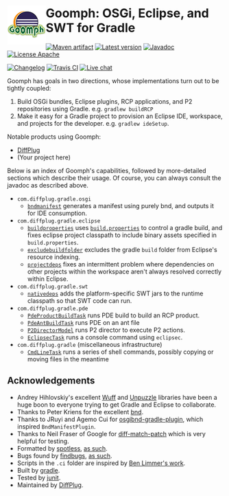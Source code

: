 # <img align="left" src="images/goomph_logo.png"> Goomph: OSGi, Eclipse, and SWT for Gradle

<!---freshmark shields
output = [
	link(shield('Maven artifact', 'mavenCentral', '{{group}}:{{name}}', 'blue'), 'https://bintray.com/{{org}}/opensource/{{name}}/view'),
	link(shield('Latest version', 'latest', '{{stable}}', 'blue'), 'https://github.com/{{org}}/{{name}}/releases/latest'),
	link(shield('Javadoc', 'javadoc', 'OK', 'blue'), 'https://{{org}}.github.io/{{name}}/javadoc/{{stable}}/'),
	link(shield('License Apache', 'license', 'Apache', 'blue'), 'https://tldrlegal.com/license/apache-license-2.0-(apache-2.0)'),
	'',
	link(shield('Changelog', 'changelog', '{{version}}', 'brightgreen'), 'CHANGES.md'),
	link(image('Travis CI', 'https://travis-ci.org/{{org}}/{{name}}.svg?branch=master'), 'https://travis-ci.org/{{org}}/{{name}}'),
	link(shield('Live chat', 'gitter', 'live chat', 'brightgreen'), 'https://gitter.im/{{org}}/{{name}}')
	].join('\n');
-->
[![Maven artifact](https://img.shields.io/badge/mavenCentral-com.diffplug.gradle%3Agoomph-blue.svg)](https://bintray.com/diffplug/opensource/goomph/view)
[![Latest version](https://img.shields.io/badge/latest-2.0.0-blue.svg)](https://github.com/diffplug/goomph/releases/latest)
[![Javadoc](https://img.shields.io/badge/javadoc-OK-blue.svg)](https://diffplug.github.io/goomph/javadoc/2.0.0/)
[![License Apache](https://img.shields.io/badge/license-Apache-blue.svg)](https://tldrlegal.com/license/apache-license-2.0-(apache-2.0))

[![Changelog](https://img.shields.io/badge/changelog-2.0.0-brightgreen.svg)](CHANGES.md)
[![Travis CI](https://travis-ci.org/diffplug/goomph.svg?branch=master)](https://travis-ci.org/diffplug/goomph)
[![Live chat](https://img.shields.io/badge/gitter-live_chat-brightgreen.svg)](https://gitter.im/diffplug/goomph)
<!---freshmark /shields -->

<!---freshmark javadoc
output = prefixDelimiterReplace(input, 'https://{{org}}.github.io/{{name}}/javadoc/', '/', stable);
-->

Goomph has goals in two directions, whose implementations turn out to be tightly coupled:
1. Build OSGi bundles, Eclipse plugins, RCP applications, and P2 repositories using Gradle.  e.g. `gradlew buildRCP`
2. Make it easy for a Gradle project to provision an Eclipse IDE, workspace, and projects for the developer.  e.g. `gradlew ideSetup`.

Notable products using Goomph:
* [DiffPlug](http://www.diffplug.com/)
* (Your project here)

Below is an index of Goomph's capabilities, followed by more-detailed sections which describe their usage.  Of course, you can always consult the javadoc as described above.

* `com.diffplug.gradle.osgi`
	+ [`bndmanifest`](https://diffplug.github.io/goomph/javadoc/2.0.0/com/diffplug/gradle/osgi/BndManifestPlugin.html) generates a manifest using purely bnd, and outputs it for IDE consumption.
* `com.diffplug.gradle.eclipse`
	+ [`buildproperties`](https://diffplug.github.io/goomph/javadoc/2.0.0/com/diffplug/gradle/eclipse/BuildPropertiesPlugin.html) uses [`build.properties`](http://help.eclipse.org/mars/index.jsp?topic=%2Forg.eclipse.pde.doc.user%2Fguide%2Ftools%2Feditors%2Fmanifest_editor%2Fbuild.htm) to control a gradle build, and fixes eclipse project classpath to include binary assets specified in `build.properties`.
	+ [`excludebuildfolder`](https://diffplug.github.io/goomph/javadoc/2.0.0/com/diffplug/gradle/eclipse/ExcludeBuildFolderPlugin.html) excludes the gradle `build` folder from Eclipse's resource indexing.
	+ [`projectdeps`](https://diffplug.github.io/goomph/javadoc/2.0.0/com/diffplug/gradle/eclipse/ProjectDepsPlugin.html) fixes an intermittent problem where dependencies on other projects within the workspace aren't always resolved correctly within Eclipse.
* `com.diffplug.gradle.swt`
	+ [`nativedeps`](https://diffplug.github.io/goomph/javadoc/2.0.0/com/diffplug/gradle/swt/NativeDepsPlugin.html) adds the platform-specific SWT jars to the runtime classpath so that SWT code can run.
* `com.diffplug.gradle.pde`
	+ [`PdeProductBuildTask`](https://diffplug.github.io/goomph/javadoc/2.0.0/com/diffplug/gradle/pde/PdeProductBuildTask.html) runs PDE build to build an RCP product.
	+ [`PdeAntBuildTask`](https://diffplug.github.io/goomph/javadoc/2.0.0/com/diffplug/gradle/pde/PdeAntBuildTask.html) runs PDE on an ant file
	+ [`P2DirectorModel`](https://diffplug.github.io/goomph/javadoc/2.0.0/com/diffplug/gradle/pde/P2DirectorModel.html) runs P2 director to execute P2 actions.
	+ [`EclipsecTask`](https://diffplug.github.io/goomph/javadoc/2.0.0/com/diffplug/gradle/pde/EclipsecTask.html) runs a console command using `eclipsec`.
* `com.diffplug.gradle` (miscellaneous infrastructure)
	+ [`CmdLineTask`](https://diffplug.github.io/goomph/javadoc/2.0.0/com/diffplug/gradle/CmdLineTask.html) runs a series of shell commands, possibly copying or moving files in the meantime

<!---freshmark /javadoc -->

## Acknowledgements

* Andrey Hihlovskiy's excellent [Wuff](https://github.com/akhikhl/wuff) and [Unpuzzle](https://github.com/akhikhl/unpuzzle) libraries have been a huge boon to everyone trying to get Gradle and Eclipse to collaborate.
* Thanks to Peter Kriens for the excellent [bnd](https://github.com/bndtools/bnd).
* Thanks to JRuyi and Agemo Cui for [osgibnd-gradle-plugin](https://github.com/jruyi/osgibnd-gradle-plugin), which inspired `BndManifestPlugin`.
* Thanks to Neil Fraser of Google for [diff-match-patch](https://code.google.com/p/google-diff-match-patch/) which is very helpful for testing.
* Formatted by [spotless](https://github.com/diffplug/spotless), [as such](https://github.com/diffplug/durian/blob/v2.0/build.gradle?ts=4#L70-L90).
* Bugs found by [findbugs](http://findbugs.sourceforge.net/), [as such](https://github.com/diffplug/durian/blob/v2.0/build.gradle?ts=4#L92-L116).
* Scripts in the `.ci` folder are inspired by [Ben Limmer's work](http://benlimmer.com/2013/12/26/automatically-publish-javadoc-to-gh-pages-with-travis-ci/).
* Built by [gradle](http://gradle.org/).
* Tested by [junit](http://junit.org/).
* Maintained by [DiffPlug](http://www.diffplug.com/).

